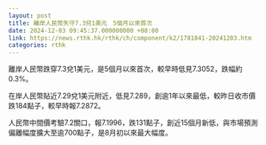 ```yaml
---
layout: post
title: 離岸人民幣失守7.3兌1美元　5個月以來首次
date: 2024-12-03 09:45:37.000000000 +08:00
link: https://news.rthk.hk/rthk/ch/component/k2/1781841-20241203.htm
categories: rthk
---
```


離岸人民幣跌穿7.3兌1美元，是5個月以來首次，較早時低見7.3052，跌幅約0.3%。

在岸人民幣貼近7.29兌1美元附近，低見7.289，創逾1年以來最低，較昨日收市價跌184點子，較早時報7.2872。

人民幣中間價考驗7.2關口，報7.1996，跌131點子，創近15個月新低，與市場預測偏離幅度擴大至逾700點子，是8月初以來最大幅度。
